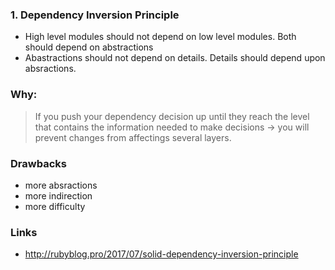 ### 1. Dependency Inversion Principle
- High level modules should not depend on low level modules. Both should depend on abstractions
- Abastractions should not depend on details. Details should depend upon absractions.

### Why:

> If you push your dependency decision up until they reach the level that contains the information needed to make decisions -> you will prevent changes from affectings several layers.

### Drawbacks
- more absractions
- more indirection
- more difficulty

### Links

- http://rubyblog.pro/2017/07/solid-dependency-inversion-principle

